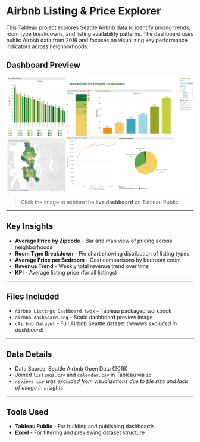 # Airbnb Listing & Price Explorer

This Tableau project explores Seattle Airbnb data to identify pricing trends, room type breakdowns, and listing availability patterns. The dashboard uses public Airbnb data from 2016 and focuses on visualizing key performance indicators across neighborhoods.

## Dashboard Preview

[![Airbnb Dashboard Preview](airbnb-dashboard.png)](https://public.tableau.com/app/profile/shristi.tuladhar6499/viz/AirbnbListingsAnalysis_17539458480750/Dashboard)

> Click the image to explore the **live dashboard** on Tableau Public.

---

## Key Insights

- **Average Price by Zipcode** - Bar and map view of pricing across neighborhoods
- **Room Type Breakdown** - Pie chart showing distribution of listing types
- **Average Price per Bedroom** - Cost comparisons by bedroom count
- **Revenue Trend** - Weekly total revenue trend over time
- **KPI** - Average listing price (for all listings)

---

## Files Included

- `Airbnb Listings Dashboard.twbx` - Tableau packaged workbook  
- `airbnb-dashboard.png` - Static dashboard preview image  
- `cAirbnb Dataset` - Full Airbnb Seattle dataset *(reviews excluded in dashboard)*

---

## Data Details

- Data Source: Seattle Airbnb Open Data (2016)
- Joined `listings.csv` and `calendar.csv` in Tableau via `id`
- *`reviews.csv` was excluded from visualizations due to file size and lack of usage in insights*

---

## Tools Used

- **Tableau Public** - For building and publishing dashboards
- **Excel** - For filtering and previewing dataset structure
